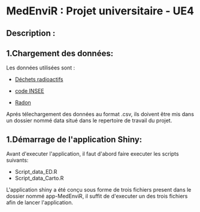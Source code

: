 # MedEnviR : Projet universitaire - UE4 

## Description : 



## 1.Chargement des données:

Les données utilisées sont :

- [Déchets radioactifs](https://inventaire.andra.fr/les-donnees/linventaire-national-en-open-data) 

- [code INSEE](https://data.opendatasoft.com/explore/dataset/code-postal-code-insee-2015%40public/information/)

- [Radon](https://www.data.gouv.fr/fr/datasets/connaitre-le-potentiel-radon-de-ma-commune/)


Aprés télechargement des données au format .csv, ils doivent être mis dans un dossier nommé data situé dans le repertoire de travail du projet.

## 1.Démarrage de l'application Shiny:

Avant d'executer l'application, il faut d'abord faire executer les scripts suivants:

- Script_data_ED.R
- Script_data_Carto.R

L'application shiny a été conçu sous forme de trois fichiers present dans le dossier nommé app-MedEnviR,
il suffit de d'executer un des trois fichiers afin de lancer l'application.




